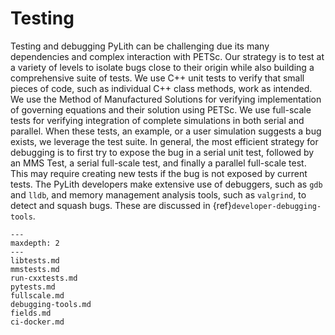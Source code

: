 # Testing

Testing and debugging PyLith can be challenging due its many dependencies and complex interaction with PETSc.
Our strategy is to test at a variety of levels to isolate bugs close to their origin while also building a comprehensive suite of tests.
We use C++ unit tests to verify that small pieces of code, such as individual C++ class methods,  work as intended.
We use the Method of Manufactured Solutions for verifying implementation of governing equations and their solution using PETSc.
We use full-scale tests for verifying integration of complete simulations in both serial and parallel.
When these tests, an example, or a user simulation suggests a bug exists, we leverage the test suite.
In general, the most efficient strategy for debugging is to first try to expose the bug in a serial unit test, followed by an MMS Test, a serial full-scale test, and finally a parallel full-scale test.
This may require creating new tests if the bug is not exposed by current tests.
The PyLith developers make extensive use of debuggers, such as `gdb` and `lldb`, and memory management analysis tools, such as `valgrind`, to detect and squash bugs. These are discussed in {ref}`developer-debugging-tools`.

```{toctree}
---
maxdepth: 2
---
libtests.md
mmstests.md
run-cxxtests.md
pytests.md
fullscale.md
debugging-tools.md
fields.md
ci-docker.md
```
